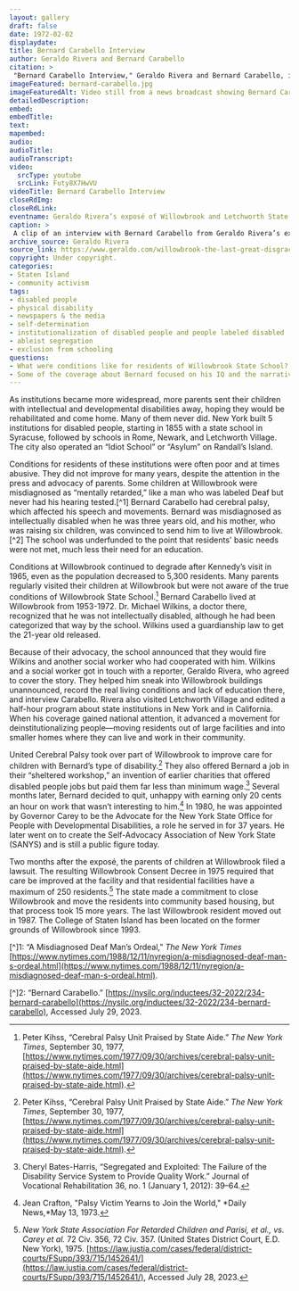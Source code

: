 ```yaml
--- 
layout: gallery
draft: false
date: 1972-02-02
displaydate: 
title: Bernard Carabello Interview
author: Geraldo Rivera and Bernard Carabello
citation: >
 "Bernard Carabello Interview," Geraldo Rivera and Bernard Carabello, in New York City Civil Rights History Project, Accessed: [Month Day, Year], https://nyccivilrightshistory.org/gallery/bernard-carabello.
imageFeatured: bernard-carabello.jpg
imageFeaturedAlt: Video still from a news broadcast showing Bernard Carabello speaking.
detailedDescription: 
embed: 
embedTitle: 
text: 
mapembed: 
audio: 
audioTitle: 
audioTranscript: 
video: 
  srcType: youtube
  srcLink: Futy8X7HwVU
videoTitle: Bernard Carabello Interview
closeRdImg: 
closeRdLink: 
eventname: Geraldo Rivera’s exposé of Willowbrook and Letchworth State Schools airs.
caption: >
 A clip of an interview with Bernard Carabello from Geraldo Rivera’s exposé, “The Last Great Disgrace”
archive_source: Geraldo Rivera
source_link: https://www.geraldo.com/willowbrook-the-last-great-disgrace20221008000226/
copyright: Under copyright.
categories: 
- Staten Island
- community activism
tags: 
- disabled people
- physical disability
- newspapers & the media
- self-determination
- institutionalization of disabled people and people labeled disabled
- ableist segregation
- exclusion from schooling
questions: 
- What were conditions like for residents of Willowbrook State School?  
- Some of the coverage about Bernard focused on his IQ and the narrative that he didn’t belong at Willowbrook. How does this contrast with how Geraldo describes Bernard’s understanding of the world? How would you revise Geraldo’s remarks if you were trying to make the same points today?
--- 
```


As institutions became more widespread, more parents sent their children with intellectual and developmental disabilities away, hoping they would be rehabilitated and come home. Many of them never did. New York built 5 institutions for disabled people, starting in 1855 with a state school in Syracuse, followed by schools in Rome, Newark, and Letchworth Village. The city also operated an “Idiot School” or “Asylum” on Randall’s Island.

Conditions for residents of these institutions were often poor and at times abusive. They did not improve for many years, despite the attention in the press and advocacy of parents. Some children at Willowbrook were misdiagnosed as “mentally retarded,” like a man who was labeled Deaf but never had his hearing tested.[^1] Bernard Carabello had cerebral palsy, which affected his speech and movements. Bernard was misdiagnosed as intellectually disabled when he was three years old, and his mother, who was raising six children, was convinced to send him to live at Willowbrook.[^2] The school was underfunded to the point that residents' basic needs were not met, much less their need for an education.

Conditions at Willowbrook continued to degrade after Kennedy’s visit in 1965, even as the population decreased to 5,300 residents. Many parents regularly visited their children at Willowbrook but were not aware of the true conditions of Willowbrook State School.[^3]  Bernard Carabello lived at Willowbrook from 1953-1972. Dr. Michael Wilkins, a doctor there, recognized that he was not intellectually disabled, although he had been categorized that way by the school. Wilkins used a guardianship law to get the 21-year old released.

Because of their advocacy, the school announced that they would fire Wilkins and another social worker who had cooperated with him. Wilkins and a social worker got in touch with a reporter, Geraldo Rivera, who agreed to cover the story. They helped him sneak into Willowbrook buildings unannounced, record the real living conditions and lack of education there, and interview Carabello. Rivera also visited Letchworth Village and edited a half-hour program about state institutions in New York and in California. When his coverage gained national attention, it advanced a movement for deinstitutionalizing people—moving residents out of large facilities and into smaller homes where they can live and work in their community.

United Cerebral Palsy took over part of Willowbrook to improve care for children with Bernard’s type of disability.[^3] They also offered Bernard a job in their “sheltered workshop,” an invention of earlier charities that offered disabled people jobs but paid them far less than minimum wage.[^4] Several months later, Bernard decided to quit, unhappy with earning only 20 cents an hour on work that wasn’t interesting to him.[^5] In 1980, he was appointed by Governor Carey to be the Advocate for the New York State Office for People with Developmental Disabilities, a role he served in for 37 years. He later went on to create the Self-Advocacy Association of New York State (SANYS) and is still a public figure today.

Two months after the exposé, the parents of children at Willowbrook filed a lawsuit. The resulting Willowbrook Consent Decree in 1975 required that care be improved at the facility and that residential facilities have a maximum of 250 residents.[^6] The state made a commitment to close Willowbrook and move the residents into community based housing, but that process took 15 more years. The last Willowbrook resident moved out in 1987. The College of Staten Island has been located on the former grounds of Willowbrook since 1993.

[^]1: “A Misdiagnosed Deaf Man’s Ordeal,” *The New York Times* [https://www.nytimes.com/1988/12/11/nyregion/a-misdiagnosed-deaf-man-s-ordeal.html](https://www.nytimes.com/1988/12/11/nyregion/a-misdiagnosed-deaf-man-s-ordeal.html).

[^]2: “Bernard Carabello.” [https://nysilc.org/inductees/32-2022/234-bernard-carabello](https://nysilc.org/inductees/32-2022/234-bernard-carabello), Accessed July 29, 2023.

[^3]: Peter Kihss, “Cerebral Palsy Unit Praised by State Aide.” *The New York Times*, September 30, 1977, [https://www.nytimes.com/1977/09/30/archives/cerebral-palsy-unit-praised-by-state-aide.html](https://www.nytimes.com/1977/09/30/archives/cerebral-palsy-unit-praised-by-state-aide.html).

[^4]: Cheryl Bates-Harris, “Segregated and Exploited: The Failure of the Disability Service System to Provide Quality Work.” Journal of Vocational Rehabilitation 36, no. 1 (January 1, 2012): 39–64.

[^5]: Jean Crafton, "Palsy Victim Yearns to Join the World," *Daily News,*May 13, 1973.

[^6]: *New York State Association For Retarded Children and Parisi, et al., vs. Carey et al.* 72 Civ. 356, 72 Civ. 357. (United States District Court, E.D. New York), 1975. [https://law.justia.com/cases/federal/district-courts/FSupp/393/715/1452641/](https://law.justia.com/cases/federal/district-courts/FSupp/393/715/1452641/), Accessed July 28, 2023.
